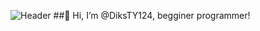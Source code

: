![Header](https://optim.tildacdn.pub/tild3937-6437-4638-b664-663336323539/-/format/webp/6da12522-a43a-4623-b.png)
##👋 Hi, I’m @DiksTY124, begginer programmer!

